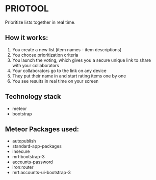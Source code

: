 # PRIOTOOL
Prioritize lists together in real time.

## How it works:
1. You create a new list (item names - item descriptions)
2. You choose prioritization criteria
3. You launch the voting, which gives you a secure unique link to share with your collaborators
4. Your collaborators go to the link on any device
5. They put their name in and start rating items one by one
6. You see results in real time on your screen

## Technology stack
* meteor
* bootstrap

## Meteor Packages used:
* autopublish
* standard-app-packages
* insecure
* mrt:bootstrap-3
* accounts-password
* iron:router
* mrt:accounts-ui-bootstrap-3
